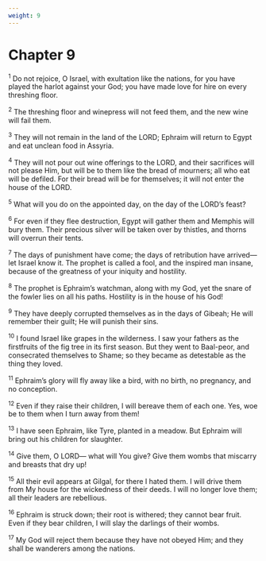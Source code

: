 ```yaml
---
weight: 9
---
```


# Chapter 9

<sup>1</sup> Do not rejoice, O Israel, with exultation like the nations, for you have played the harlot against your God; you have made love for hire on every threshing floor. 

<sup>2</sup> The threshing floor and winepress will not feed them, and the new wine will fail them. 

<sup>3</sup> They will not remain in the land of the LORD; Ephraim will return to Egypt and eat unclean food in Assyria. 

<sup>4</sup> They will not pour out wine offerings to the LORD, and their sacrifices will not please Him, but will be to them like the bread of mourners; all who eat will be defiled. For their bread will be for themselves; it will not enter the house of the LORD. 

<sup>5</sup> What will you do on the appointed day, on the day of the LORD’s feast? 

<sup>6</sup> For even if they flee destruction, Egypt will gather them and Memphis will bury them. Their precious silver will be taken over by thistles, and thorns will overrun their tents. 

<sup>7</sup> The days of punishment have come; the days of retribution have arrived— let Israel know it. The prophet is called a fool, and the inspired man insane, because of the greatness of your iniquity and hostility. 

<sup>8</sup> The prophet is Ephraim’s watchman, along with my God, yet the snare of the fowler lies on all his paths. Hostility is in the house of his God! 

<sup>9</sup> They have deeply corrupted themselves as in the days of Gibeah; He will remember their guilt; He will punish their sins. 

<sup>10</sup> I found Israel like grapes in the wilderness. I saw your fathers as the firstfruits of the fig tree in its first season. But they went to Baal-peor, and consecrated themselves to Shame; so they became as detestable as the thing they loved. 

<sup>11</sup> Ephraim’s glory will fly away like a bird, with no birth, no pregnancy, and no conception. 

<sup>12</sup> Even if they raise their children, I will bereave them of each one. Yes, woe be to them when I turn away from them! 

<sup>13</sup> I have seen Ephraim, like Tyre, planted in a meadow. But Ephraim will bring out his children for slaughter. 

<sup>14</sup> Give them, O LORD— what will You give? Give them wombs that miscarry and breasts that dry up! 

<sup>15</sup> All their evil appears at Gilgal, for there I hated them. I will drive them from My house for the wickedness of their deeds. I will no longer love them; all their leaders are rebellious. 

<sup>16</sup> Ephraim is struck down; their root is withered; they cannot bear fruit. Even if they bear children, I will slay the darlings of their wombs. 

<sup>17</sup> My God will reject them because they have not obeyed Him; and they shall be wanderers among the nations. 



